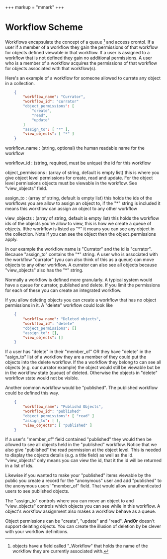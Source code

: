 +++
markup = "mmark"
+++

# Workflow Scheme

Workflows encapsulate the concept of a queue [^1]
and access crontol.  If a user if a member of a
workflow they gain the permissions of that workflow for objects
defined viewable in that workflow.  If a user
is assigned to a workflow that is not defined they gain no additional
permissions.  A user who is a member of a workflow acquires the 
permissions of that workflow for objects associated with that workflow(s).  

Here's an example of a workflow for someone allowed to currate any object
in a collection.

```json
    {
        "workflow_name": "Currator",
        "workflow_id": "currator"
        "object_permissions": [
            "create",
            "read",
            "update"
        ]
        "assign_to": [ "*" ],
        "view_objects": [ "*" ]
    }
```

workflow\_name
: (string, optional) the human readable name for the workflow

workflow\_id
: (string, required, must be unique) the id for this workflow

object\_permissions
: (array of string, default is empty list) this is where you give object level permissions for create, read and update. For the object level permissions objects must be viewable in the workflow. See "view\_objects" field.


assign\_to
: (array of string, default is empty list) this holds the ids of the workflows you are allow to assign an object to, if the "\*" string is included it means this workflow can assign an object to any other workflow

view\_objects
: (array of string, default is empty list) this holds the workflow ids of the objects you're allow to view, this is how we create a queue of objects. Ifthe workflow is listed as "\*" it means you can see any object in the collection.  Note if you can see the object then the object\_permissions apply. 


In our example the workflow name is "Currator" and the id is "currator".
Because "assign\_to" contains the "\*" string. A user who is associated
with the workflow "currator" (you can also think of this as a queue)
can move objects to any other workflow. A currator can also see all objects
because "view\_objects" also has the "\*" string.


Normally a workflow is defined more granularly. A typical system
would have a queue for currator, published and delete. If you
limit the permissions for each of these you can create an integrated
workflow.

If you allow deleting objects you can create a workflow that
has no object permissions in it. A "delete" workflow could look like

```json
    {
        "workflow_name": "Deleted objects",
        "workflow_id": "delete"
        "object_permissions": []
        "assign_to": [],
        "view_objects": []
    }
```

If a user has "delete" in their "member\_of" OR they have
"delete" in the "asign\_to" list of a workflow they are a
member of they could put the objects into the delete workflow.
If the a workflow they belong to can see all objects (e.g. our
currator example) the object would still be viewable but be in the workflow state (queue) of deleted. Otherwise the objects in "delete" workflow
state would not be visible.

Another common workflow would be "published". The published workflow
could be defined this way.


```json
    {
        "workflow_name": "Publishd Objects",
        "workflow_id": "published"
        "object_permissions": [ "read" ]
        "assign_to": [ ],
        "view_objects": [ "published" ]
    }
```

If a user's "member\_of" field contained "published" they would
then be allowed to see all objects held in the "published" workflow.
Notice that we also give "published" the read permission at the
object level. This is needed to display the objects details
(e.g. a title field) as well as the id. "view\_objects" only means
you can view the id, that it the id will be returned in a list of 
ids.

Likewise if you wanted to make your "published" items viewable by 
the public you create a record for the "anonymous" user and
add "published" to the anonymous users' "member\_of" field. That
would allow unauthenticated users to see published objects.

The "assign\_to" controls where you can move an object to and
"view\_objects" controls which objects you can see while
in this workflow. A object's workflow assignment also makes
a workflow behave as a queue.

Object permissions can be "create", "update" and "read".  **AndOr**
doesn't support delating objects.  You can create the 
illusion of deletion by be clever with your workflow definitions.

[^1]: objects have a field called "\_Workflow" that holds the name of the workflow they are currently associated with.
